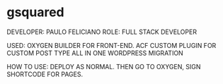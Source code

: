 # gsquared

DEVELOPER: PAULO FELICIANO
ROLE: FULL STACK DEVELOPER

USED:
OXYGEN BUILDER FOR FRONT-END.
ACF
CUSTOM PLUGIN FOR CUSTOM POST TYPE
ALL IN ONE WORDPRESS MIGRATION


HOW TO USE:
DEPLOY AS NORMAL.
THEN GO TO OXYGEN, SIGN SHORTCODE FOR PAGES.